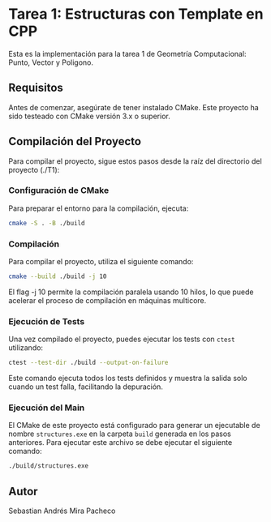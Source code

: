 # Tarea 1: Estructuras con Template en CPP

Esta es la implementación para la tarea 1 de Geometría Computacional: Punto, Vector y Poligono.

## Requisitos

Antes de comenzar, asegúrate de tener instalado CMake. Este proyecto ha sido testeado con CMake versión 3.x o superior.

## Compilación del Proyecto

Para compilar el proyecto, sigue estos pasos desde la raíz del directorio del proyecto (./T1):

### Configuración de CMake

Para preparar el entorno para la compilación, ejecuta:

```bash
cmake -S . -B ./build
```

### Compilación

Para compilar el proyecto, utiliza el siguiente comando:

```bash
cmake --build ./build -j 10
```

El flag -j 10 permite la compilación paralela usando 10 hilos, lo que puede acelerar el proceso de compilación en máquinas multicore.

### Ejecución de Tests

Una vez compilado el proyecto, puedes ejecutar los tests con `ctest` utilizando:

```bash
ctest --test-dir ./build --output-on-failure
```

Este comando ejecuta todos los tests definidos y muestra la salida solo cuando un test falla, facilitando la depuración.

### Ejecución del Main

El CMake de este proyecto está configurado para generar un ejecutable de nombre `structures.exe` en la carpeta `build` generada en los pasos anteriores. Para ejecutar este archivo se debe ejecutar el siguiente comando:

```bash
./build/structures.exe
```

## Autor

Sebastian Andrés Mira Pacheco
